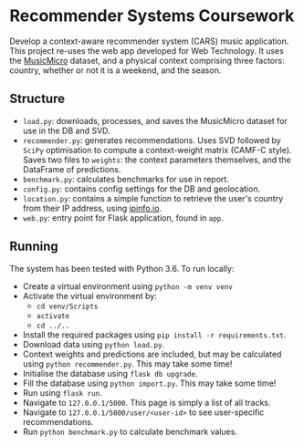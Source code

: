 # Recommender Systems Coursework

Develop a context-aware recommender system (CARS) music application. This project re-uses the web app developed for
Web Technology. It uses the [MusicMicro](http://www.cp.jku.at/datasets/musicmicro/index.html) dataset, and a physical 
context comprising three factors: country, whether or not it is a weekend, and the season.

## Structure

* `load.py`: downloads, processes, and saves the MusicMicro dataset for use in the DB and SVD.
* `recommender.py`: generates recommendations. Uses SVD followed by `SciPy` optimisation to compute a context-weight
matrix (CAMF-C style). Saves two files to `weights`: the context parameters themselves, and the DataFrame of 
predictions.
* `benchmark.py`: calculates benchmarks for use in report.
* `config.py`: contains config settings for the DB and geolocation.
* `location.py`: contains a simple function to retrieve the user's country from their IP address, 
using [ipinfo.io](https://ipinfo.io/developers).
* `web.py`: entry point for Flask application, found in `app`.

## Running

The system has been tested with Python 3.6. To run locally:
* Create a virtual environment using `python -m venv venv`
* Activate the virtual environment by:
    * `cd venv/Scripts`
    * `activate`
    * `cd ../..`
* Install the required packages using `pip install -r requirements.txt`.
* Download data using `python load.py`.
* Context weights and predictions are included, but may be calculated using `python recommender.py`. This may take some time!
* Initialise the database using `flask db upgrade`.
* Fill the database using `python import.py`. This may take some time!
* Run using `flask run`.
* Navigate to `127.0.0.1/5000`. This page is simply a list of all tracks.
* Navigate to `127.0.0.1/5000/user/<user-id>` to see user-specific recommendations.
* Run `python benchmark.py` to calculate benchmark values.

